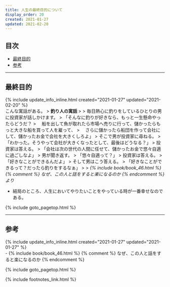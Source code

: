 ```yaml
---
title: 人生の最終目的について
display_order: 20
created: 2021-01-27
updated: 2021-02-20
---
```


## <a name="index">目次</a>

<ul id="index_ul">
<li><a href="#ultimate-goal">最終目的</a></li>
<li><a href="#reference">参考</a></li>
</ul>

* * *
## <a name="ultimate-goal">最終目的</a>
<div class="chapter-updated">{% include update_info_inline.html created="2021-01-27" updated="2021-02-20" %}</div>
こんな寓話がある。  
> <b>釣り人の寓話</b>  
>
> 毎日熱心に釣りをしているひとりの男に投資家が話しかけます。  
> 「そんなに釣りが好きなら、もっと一生懸命やったらどうだ？  
> 　船を出して魚が取れたら市場へ売りに行って、儲かったらもっと大きな船を買って人を雇って、  
> 　さらに儲かったら船団を作って会社にして、儲かったお金で会社を大きくしろよ」  
> そこで男が投資家に尋ねる。  
> 「わかった。そうやって会社が大きくなったとして、最後はどうなる？」  
> 投資家は答える。  
> 「会社は次の世代の人間に任せて、儲かったお金で悠々自適に過ごしなよ」  
> 男が聞き返す。  
> 「悠々自適って？」  
> 投資家は答える。  
> 「好きなことができるんだよ」  
> そして男はこう答える。  
> 「好きなことができるって？だったら釣りをするなぁ」
>
> <cite>{% include book/book_46.html %} {% comment %} なぜ、この人と話をすると楽になるのか {% endcomment %}より</cite>

- 結局のところ、人生においてやりたいことをやっている時が一番幸せなのである。

{% include goto_pagetop.html %}

* * *
## <a name="reference">参考</a>
<div class="chapter-updated">{% include update_info_inline.html created="2021-01-27" updated="2021-01-27" %}</div>
- {% include book/book_46.html %} {% comment %} なぜ、この人と話をすると楽になるのか {% endcomment %}

{% include goto_pagetop.html %}

{% include footnotes_link.html %}
